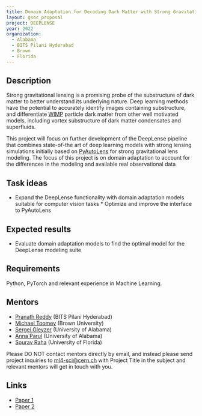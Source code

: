 ```yaml
---
title: Domain Adaptation for Decoding Dark Matter with Strong Gravitational Lensing 
layout: gsoc_proposal
project: DEEPLENSE
year: 2022
organization:
  - Alabama
  - BITS Pilani Hyderabad
  - Brown
  - Florida
---
```


## Description

Strong gravitational lensing is a promising probe of the substructure of dark matter to better understand its underlying nature. Deep learning methods have the potential to accurately identify images containing substructure, and differentiate [WIMP](https://en.wikipedia.org/wiki/Weakly_interacting_massive_particles) particle dark matter from other well motivated models, including vortex substructure of dark matter condensates and superfluids.

This project will focus on further development of the DeepLense pipeline that combines state-of-the art of deep learning models with strong lensing simulations initially based on [PyAutoLens](https://github.com/Jammy2211/PyAutoLens) for strong gravitational lens modeling. The focus of this project is on domain adaptation to account for the differences in the modeling and available real observational data

## Task ideas
 * Expand the DeepLense functionality with domain adaptation models suitable for computer vision tasks * Optimize and improve the interface to PyAutoLens

## Expected results
 *  Evaluate domain adaptation models to find the optimal model for the DeepLense modeling suite 

## Requirements
Python, PyTorch and relevant experience in Machine Learning. 

## Mentors
  * [Pranath Reddy](mailto:ml4-sci@cern.ch) (BITS Pilani Hyderabad)
  * [Michael Toomey](mailto:ml4-sci@cern.ch) (Brown University)
  * [Sergei Gleyzer](mailto:ml4-sci@cern.ch) (University of Alabama)
  * [Anna Parul](mailto:ml4-sci@cern.ch) (University of Alabama)
  * [Sourav Raha](mailto:ml4-sci@cern.ch) (University of Florida)

Please DO NOT contact mentors directly by email, and instead please send project inquiries to [ml4-sci@cern.ch](mailto:ml4-sci@cern.ch) with Project Title in the subject and relevant mentors will get in touch with you. 


## Links
  * [Paper 1](https://arxiv.org/abs/2008.12731)
  * [Paper 2](https://arxiv.org/abs/1909.07346)
  
